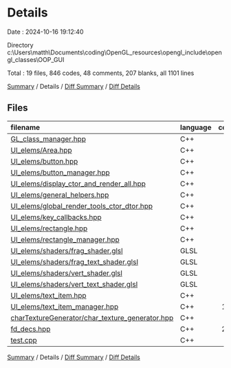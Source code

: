 # Details

Date : 2024-10-16 19:12:40

Directory c:\\Users\\matth\\Documents\\coding\\OpenGL_resources\\opengl_include\\opengl_classes\\OOP_GUI

Total : 19 files,  846 codes, 48 comments, 207 blanks, all 1101 lines

[Summary](results.md) / Details / [Diff Summary](diff.md) / [Diff Details](diff-details.md)

## Files
| filename | language | code | comment | blank | total |
| :--- | :--- | ---: | ---: | ---: | ---: |
| [GL_class_manager.hpp](/GL_class_manager.hpp) | C++ | 55 | 0 | 9 | 64 |
| [UI_elems/Area.hpp](/UI_elems/Area.hpp) | C++ | 13 | 0 | 4 | 17 |
| [UI_elems/button.hpp](/UI_elems/button.hpp) | C++ | 18 | 0 | 7 | 25 |
| [UI_elems/button_manager.hpp](/UI_elems/button_manager.hpp) | C++ | 37 | 3 | 6 | 46 |
| [UI_elems/display_ctor_and_render_all.hpp](/UI_elems/display_ctor_and_render_all.hpp) | C++ | 16 | 0 | 5 | 21 |
| [UI_elems/general_helpers.hpp](/UI_elems/general_helpers.hpp) | C++ | 15 | 0 | 5 | 20 |
| [UI_elems/global_render_tools_ctor_dtor.hpp](/UI_elems/global_render_tools_ctor_dtor.hpp) | C++ | 39 | 8 | 17 | 64 |
| [UI_elems/key_callbacks.hpp](/UI_elems/key_callbacks.hpp) | C++ | 70 | 0 | 13 | 83 |
| [UI_elems/rectangle.hpp](/UI_elems/rectangle.hpp) | C++ | 18 | 0 | 7 | 25 |
| [UI_elems/rectangle_manager.hpp](/UI_elems/rectangle_manager.hpp) | C++ | 38 | 14 | 15 | 67 |
| [UI_elems/shaders/frag_shader.glsl](/UI_elems/shaders/frag_shader.glsl) | GLSL | 9 | 0 | 4 | 13 |
| [UI_elems/shaders/frag_text_shader.glsl](/UI_elems/shaders/frag_text_shader.glsl) | GLSL | 9 | 0 | 4 | 13 |
| [UI_elems/shaders/vert_shader.glsl](/UI_elems/shaders/vert_shader.glsl) | GLSL | 11 | 0 | 5 | 16 |
| [UI_elems/shaders/vert_text_shader.glsl](/UI_elems/shaders/vert_text_shader.glsl) | GLSL | 11 | 0 | 4 | 15 |
| [UI_elems/text_item.hpp](/UI_elems/text_item.hpp) | C++ | 63 | 0 | 6 | 69 |
| [UI_elems/text_item_manager.hpp](/UI_elems/text_item_manager.hpp) | C++ | 110 | 12 | 16 | 138 |
| [charTextureGenerator/char_texture_generator.hpp](/charTextureGenerator/char_texture_generator.hpp) | C++ | 69 | 2 | 8 | 79 |
| [fd_decs.hpp](/fd_decs.hpp) | C++ | 223 | 8 | 66 | 297 |
| [test.cpp](/test.cpp) | C++ | 22 | 1 | 6 | 29 |

[Summary](results.md) / Details / [Diff Summary](diff.md) / [Diff Details](diff-details.md)